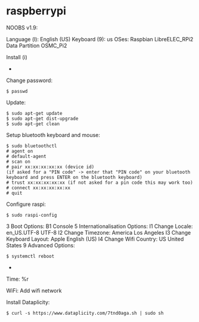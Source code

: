 # raspberrypi

NOOBS v1.9:

Language (l): English (US)
Keyboard (9): us
OSes:
Raspbian
LibreELEC_RPi2
Data Partition
OSMC_Pi2

Install (i)

-
Change password:
```
$ passwd
```

Update:
```
$ sudo apt-get update
$ sudo apt-get dist-upgrade
$ sudo apt-get clean
```

Setup bluetooth keyboard and mouse:
```
$ sudo bluetoothctl
# agent on
# default-agent
# scan on
# pair xx:xx:xx:xx:xx (device id)
(if asked for a "PIN code" -> enter that "PIN code" on your bluetooth keyboard and press ENTER on the bluetooth keyboard)
# trust xx:xx:xx:xx:xx (if not asked for a pin code this may work too)
# connect xx:xx:xx:xx:xx
# quit
```

Configure raspi:
```
$ sudo raspi-config
```
3 Boot Options:
B1 Console
5 Internationalisation Options:
I1 Change Locale: en_US.UTF-8 UTF-8
I2 Change Timezone: America Los Angeles
I3 Change Keyboard Layout: Apple English (US)
I4 Change Wifi Country: US United States
9 Advanced Options: 

```
$ systemctl reboot
```

-
Time:
%r

WiFi:
Add wifi network

Install Dataplicity:
```
$ curl -s https://www.dataplicity.com/7tnd0aga.sh | sudo sh
```

